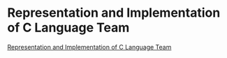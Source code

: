 # Representation and Implementation of C Language Team
[Representation and Implementation of C Language Team](https://aiwithcloud.com/2022/09/19/representation_and_implementation_of_c_language_team/)